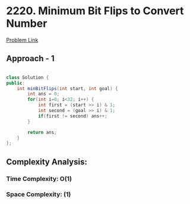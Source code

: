 # 2220. Minimum Bit Flips to Convert Number

[Problem Link](https://leetcode.com/problems/minimum-bit-flips-to-convert-number/)

## Approach - 1

```Java

class Solution {
public:
    int minBitFlips(int start, int goal) {
        int ans = 0;
        for(int i=0; i<32; i++) {
            int first = (start >> i) & 1;
            int second = (goal >> i) & 1;
            if(first != second) ans++;
        }

        return ans;
    }
};

```

## Complexity Analysis:

### Time Complexity: O(1)

### Space Complexity: (1)
